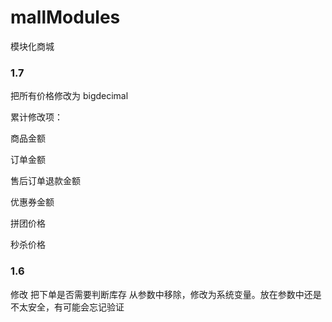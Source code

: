 # mallModules
模块化商城

### 1.7

把所有价格修改为 bigdecimal

累计修改项：

商品金额

订单金额

售后订单退款金额

优惠券金额

拼团价格

秒杀价格

### 1.6

修改 把下单是否需要判断库存 从参数中移除，修改为系统变量。放在参数中还是不太安全，有可能会忘记验证




